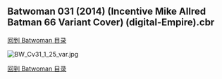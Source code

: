 ## Batwoman 031 (2014) (Incentive Mike Allred Batman 66 Variant Cover) (digital-Empire).cbr


[回到 Batwoman 目录](https://github.com/alicewish/markdown/blob/master/series/Batwoman.md)


![BW_Cv31_1_25_var.jpg](https://wx1.sinaimg.cn/large/6a9fdecagy1fq32wxaql4j21hc2a1b2a.jpg)

[回到 Batwoman 目录](https://github.com/alicewish/markdown/blob/master/series/Batwoman.md)

